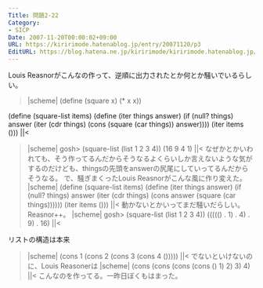 ```yaml
---
Title: 問題2-22
Category:
- SICP
Date: 2007-11-20T00:00:02+09:00
URL: https://kiririmode.hatenablog.jp/entry/20071120/p3
EditURL: https://blog.hatena.ne.jp/kiririmode/kiririmode.hatenablog.jp/atom/entry/8454420450078216201
---
```



Louis Reasnorがこんなの作って、逆順に出力されたとか何とか騒いでいるらしい。
>|scheme|
(define (square x) (* x x))

(define (square-list items)
  (define (iter things answer)
    (if (null? things)
	answer
	(iter (cdr things)
	      (cons (square (car things))
		    answer))))
  (iter items ()))
||<
>|scheme|
gosh> (square-list (list 1 2 3 4))
(16 9 4 1)
||<
なぜかとかいわれても、そう作ってるんだからそうなるよくらいしか言えないような気がするのだけども、thingsの先頭をanswerの尻尾にしていってるんだからそうなる。
で、騒ぎまくったLouis Reasnorがこんな風に作り変えた。
>|scheme|
(define (square-list items)
  (define (iter things answer)
    (if (null? things)
	answer
	(iter (cdr things)
	      (cons answer
		    (square (car things))))))
    (iter items ()))
||<
動かないとかいってまだ騒いだらしい。Reasnor++。
>|scheme|
gosh> (square-list (list 1 2 3 4))
((((() . 1) . 4) . 9) . 16)
||<

リストの構造は本来
>|scheme|
(cons 1
      (cons 2
	    (cons 3
		  (cons 4 ()))))
||<
でないといけないのに、Louis Reasonerは
>|scheme|
(cons 
 (cons 
  (cons 
   (cons () 1) 2) 3) 4)
||<
こんなのを作ってる。一昨日ぼくもはまった。
